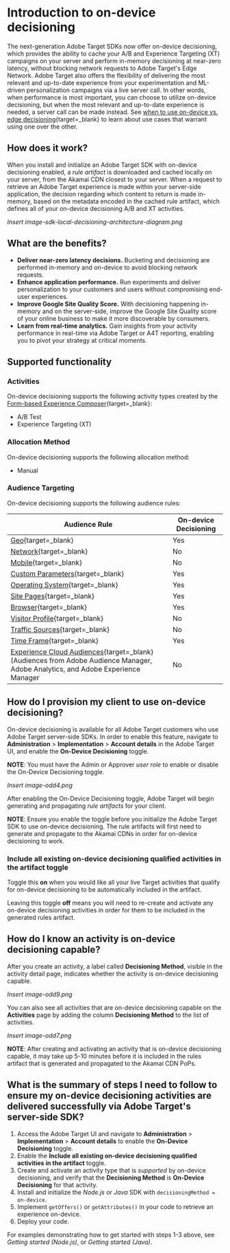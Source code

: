 # Introduction to on-device decisioning

The next-generation Adobe Target SDKs now offer on-device decisioning, which provides the ability to cache your A/B and Experience Targeting (XT) campaigns on your server and perform in-memory decisioning at near-zero latency, without blocking network requests to Adobe Target's Edge Network. Adobe Target also offers the flexibility of delivering the most relevant and up-to-date experience from your experimentation and ML-driven personalization campaigns via a live server call. In other words, when performance is most important, you can choose to utilize on-device decisioning, but when the most relevant and up-to-date experience is needed, a server call can be made instead. See [when to use on-device vs. edge decisioning](https://adobetarget-sdks.gitbook.io/docs/best-practices/when-to-use-server-side-vs-on-device-decisioning){target=_blank} to learn about use cases that warrant using one over the other.

## How does it work?

When you install and initialize an Adobe Target SDK with on-device decisioning enabled, a *rule artifact* is downloaded and cached locally on your server, from the Akamai CDN closest to your server. When a request to retrieve an Adobe Target experience is made within your server-side application, the decision regarding which content to return is made in-memory, based on the metadata encoded in the cached rule artifact, which defines all of your on-device decisioning A/B and XT activities.

*Insert image-sdk-local-decisioning-architecture-diagram.png*

## What are the benefits?

* **Deliver near-zero latency decisions.** Bucketing and decisioning are performed in-memory and on-device to avoid blocking network requests.
* **Enhance application performance.** Run experiments and deliver personalization to your customers and users without compromising end-user experiences.
* **Improve Google Site Quality Score.** With decisioning happening in-memory and on the server-side, improve the Google Site Quality score of your online business to make it more discoverable by consumers.
* **Learn from real-time analytics.** Gain insights from your activity performance in real-time via Adobe Target or A4T reporting, enabling you to pivot your strategy at critical moments.

## Supported functionality

### Activities

On-device decisioning supports the following activity types created by the [Form-based Experience Composer](https://docs.adobe.com/help/en/target/using/experiences/form-experience-composer.html){target=_blank}:

* A/B Test
* Experience Targeting (XT)

### Allocation Method

On-device decisioning supports the following allocation method:

* Manual

### Audience Targeting

On-device decisioning supports the following audience rules:

|Audience Rule|On-device Decisioning|
| --- | --- |
|[Geo](https://experienceleague.adobe.com/docs/target/using/audiences/create-audiences/categories-audiences/geo.html){target=_blank}|Yes|
|[Network](https://experienceleague.adobe.com/docs/target/using/audiences/create-audiences/categories-audiences/network.html){target=_blank}|No|
|[Mobile](https://experienceleague.adobe.com/docs/target/using/audiences/create-audiences/categories-audiences/mobile.html){target=_blank}|No|
|[Custom Parameters](https://experienceleague.adobe.com/docs/target/using/audiences/create-audiences/categories-audiences/custom-parameters.html){target=_blank}|Yes|
|[Operating System](https://experienceleague.adobe.com/docs/target/using/audiences/create-audiences/categories-audiences/operating-system.html){target=_blank}|Yes|
|[Site Pages](https://experienceleague.adobe.com/docs/target/using/audiences/create-audiences/categories-audiences/site-pages.html){target=_blank}|Yes|
|[Browser](https://experienceleague.adobe.com/docs/target/using/audiences/create-audiences/categories-audiences/browser.html){target=_blank}|Yes|
|[Visitor Profile](https://experienceleague.adobe.com/docs/target/using/audiences/create-audiences/categories-audiences/visitor-profile.html){target=_blank}|No|
|[Traffic Sources](https://experienceleague.adobe.com/docs/target/using/audiences/create-audiences/categories-audiences/traffic-sources.html){target=_blank}|No|
|[Time Frame](https://experienceleague.adobe.com/docs/target/using/audiences/create-audiences/categories-audiences/time-frame.html){target=_blank}|Yes|
|[Experience Cloud Audiences](https://experienceleague.adobe.com/docs/target/using/integrate/mmp.html){target=_blank} (Audiences from Adobe Audience Manager, Adobe Analytics, and Adobe Experience Manager|No|

## How do I provision my client to use on-device decisioning?

On-device decisioning is available for all Adobe Target customers who use Adobe Target server-side SDKs. In order to enable this feature, navigate to **Administration** > **Implementation** > **Account details** in the Adobe Target UI, and enable the **On-Device Decisioning** toggle.

**NOTE**: You must have the Admin or Approver *user role* to enable or disable the On-Device Decisioning toggle.

*Insert image-odd4.png*

After enabling the On-Device Decisioning toggle, Adobe Target will begin generating and propagating *rule artifacts* for your client.

**NOTE**: Ensure you enable the toggle before you initialize the Adobe Target SDK to use on-device decisioning. The rule artifacts will first need to generate and propagate to the Akamai CDNs in order for on-device decisioning to work.

### Include all existing on-device decisioning qualified activities in the artifact toggle

Toggle this **on** when you would like all your live Target activities that qualify for on-device decisioning to be automatically included in the artifact.

Leaving this toggle **off** means you will need to re-create and activate any on-device decisioning activities in order for them to be included in the generated rules artifact.

## How do I know an activity is on-device decisioning capable?

After you create an activity, a label called **Decisioning Method**, visible in the activity detail page, indicates whether the activity is on-device decisioning capable.

*Insert image-odd9.png*

You can also see all activities that are on-device decisioning capable on the **Activities** page by adding the column **Decisioning Method** to the list of activities.

*Insert image-odd7.png*

**NOTE**: After creating and activating an activity that is on-device decisioning capable, it may take up 5-10 minutes before it is included in the rules artifact that is generated and propagated to the Akamai CDN PoPs.

## What is the summary of steps I need to follow to ensure my on-device decisioning activities are delivered successfully via Adobe Target's server-side SDK?

1. Access the Adobe Target UI and navigate to **Administration** > **Implementation** > **Account details** to enable the **On-Device Decisioning** toggle.
1. Enable the **Include all existing on-device decisioning qualified activities in the artifact** toggle.
1. Create and activate an activity type that is *supported* by on-device decisioning, and verify that the **Decisioning Method** is **On-Device Decisioning** for that activity.
1. Install and initialize the *Node.js* or *Java* SDK with `decisioningMethod = on-device`.
1. Implement `getOffers()` or `getAttributes()` in your code to retrieve an experience on-device.
1. Deploy your code.

For examples demonstrating how to get started with steps 1-3 above, see *Getting started (Node.js)*, or *Getting started (Java)*.